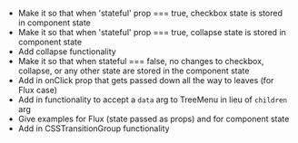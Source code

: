 * Make it so that when 'stateful' prop === true, checkbox state is stored in component state
* Make it so that when 'stateful' prop === true, collapse state is stored in component state
* Add collapse functionality
* Make it so that when stateful === false, no changes to checkbox, collapse, or any other state are stored in the component state
* Add in onClick prop that gets passed down all the way to leaves (for Flux case)
* Add in functionality to accept a `data` arg to TreeMenu in lieu of `children` arg
* Give examples for Flux (state passed as props) and for component state
* Add in CSSTransitionGroup functionality
